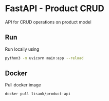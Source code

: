 # FastAPI - Product CRUD

API for CRUD operations on product model

## Run
Run locally using 
```bash
python3 -m uvicorn main:app --reload
```

## Docker

Pull docker image
```bash
docker pull lisaok/product-api
```
